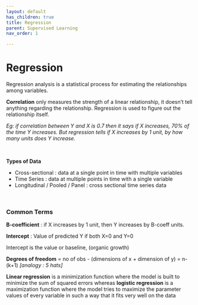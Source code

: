 ```yaml
---
layout: default
has_children: true
title: Regression
parent: Supervised Learning
nav_order: 1

---
```

# Regression

Regression analysis is a statistical process for estimating the relationships among variables.

**Correlation** only measures the strength of a linear relationship, it doesn’t tell anything regarding the relationship. Regression is used to figure out the relationship itself.

_Eg: if correlation between Y and X is 0.7 then it says if X increases, 70% of the time Y increases. But regression tells if X increases by 1 unit, by how many units does Y increase._

 

**Types of Data**

* Cross-sectional : data at a single point in time with multiple variables
* Time Series : data at multiple points in time with a single variable
* Longitudinal / Pooled / Panel : cross sectional time series data

 

### **Common Terms**

**B-coefficient** : if X increases by 1 unit, then Y increases by B-coeff units.

**Intercept** : Value of predicted Y if both X=0 and Y=0

Intercept is the value or baseline, (organic growth)

**Degrees of freedom** = no of obs - (dimensions of x + dimension of y) = n- (k+1) _\[analogy : 5 hats\]_

**Linear regression** is a minimization function where the model is built to minimize the sum of squared errors whereas **logistic regression** is a maximization function where the model tries to maximize the parameter values of every variable in such a way that it fits very well on the data